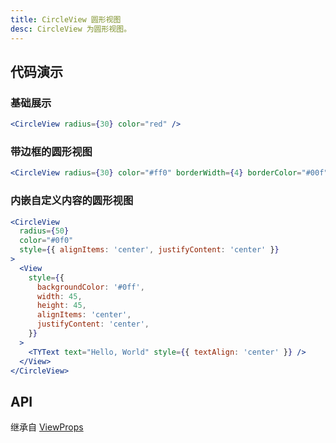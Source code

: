 ```yaml
---
title: CircleView 圆形视图
desc: CircleView 为圆形视图。
---
```


## 代码演示

### 基础展示

```jsx
<CircleView radius={30} color="red" />
```

### 带边框的圆形视图

```jsx
<CircleView radius={30} color="#ff0" borderWidth={4} borderColor="#00f" />
```

### 内嵌自定义内容的圆形视图

```jsx
<CircleView
  radius={50}
  color="#0f0"
  style={{ alignItems: 'center', justifyContent: 'center' }}
>
  <View
    style={{
      backgroundColor: '#0ff',
      width: 45,
      height: 45,
      alignItems: 'center',
      justifyContent: 'center',
    }}
  >
    <TYText text="Hello, World" style={{ textAlign: 'center' }} />
  </View>
</CircleView>
```

## API

继承自 [ViewProps](https://reactnative.dev/docs/view#props)

<API name="CircleViewProps" />
